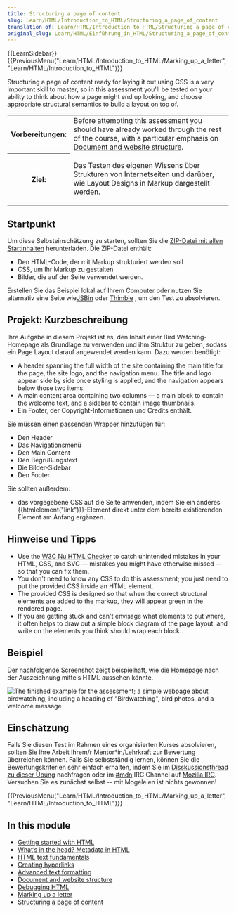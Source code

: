 ```yaml
---
title: Structuring a page of content
slug: Learn/HTML/Introduction_to_HTML/Structuring_a_page_of_content
translation_of: Learn/HTML/Introduction_to_HTML/Structuring_a_page_of_content
original_slug: Learn/HTML/Einführung_in_HTML/Structuring_a_page_of_content
---
```

{{LearnSidebar}}{{PreviousMenu("Learn/HTML/Introduction_to_HTML/Marking_up_a_letter", "Learn/HTML/Introduction_to_HTML")}}

Structuring a page of content ready for laying it out using CSS is a very important skill to master, so in this assessment you'll be tested on your ability to think about how a page might end up looking, and choose appropriate structural semantics to build a layout on top of.

<table class="learn-box standard-table">
  <tbody>
    <tr>
      <th scope="row">Vorbereitungen:</th>
      <td>
        Before attempting this assessment you should have already worked through
        the rest of the course, with a particular emphasis on
        <a
          href="/en-US/docs/Learn/HTML/Introduction_to_HTML/Document_and_website_structure"
          >Document and website structure</a
        >.
      </td>
    </tr>
    <tr>
      <th scope="row">Ziel:</th>
      <td>
        <p>
          Das Testen des eigenen Wissens über Strukturen von Internetseiten und
          darüber, wie Layout Designs in Markup dargestellt werden.
        </p>
      </td>
    </tr>
  </tbody>
</table>

## Startpunkt

Um diese Selbsteinschätzung zu starten, sollten Sie die [ZIP-Datei mit allen Startinhalten](https://github.com/mdn/learning-area/blob/master/html/introduction-to-html/structuring-a-page-of-content-start/assets.zip?raw=true) herunterladen. Die ZIP-Datei enthält:

- Den HTML-Code, der mit Markup strukturiert werden soll
- CSS, um Ihr Markup zu gestalten
- Bilder, die auf der Seite verwendet werden.

Erstellen Sie das Beispiel lokal auf Ihrem Computer oder nutzen Sie alternativ eine Seite wie[JSBin](http://jsbin.com/) oder [Thimble](https://thimble.mozilla.org/) , um den Test zu absolvieren.

## Projekt: Kurzbeschreibung

Ihre Aufgabe in diesem Projekt ist es, den Inhalt einer Bird Watching-Homepage als Grundlage zu verwenden und ihm Struktur zu geben, sodass ein Page Layout darauf angewendet werden kann. Dazu werden benötigt:

- A header spanning the full width of the site containing the main title for the page, the site logo, and the navigation menu. The title and logo appear side by side once styling is applied, and the navigation appears below those two items.
- A main content area containing two columns — a main block to contain the welcome text, and a sidebar to contain image thumbnails.
- Ein Footer, der Copyright-Informationen und Credits enthält.

Sie müssen einen passenden Wrapper hinzufügen für:

- Den Header
- Das Navigationsmenü
- Den Main Content
- Den Begrüßungstext
- Die Bilder-Sidebar
- Den Footer

Sie sollten außerdem:

- das vorgegebene CSS auf die Seite anwenden, indem Sie ein anderes {{htmlelement("link")}}-Element direkt unter dem bereits existierenden Element am Anfang ergänzen.

## Hinweise und Tipps

- Use the [W3C Nu HTML Checker](https://validator.w3.org/nu/) to catch unintended mistakes in your HTML, CSS, and SVG — mistakes you might have otherwise missed — so that you can fix them.
- You don't need to know any CSS to do this assessment; you just need to put the provided CSS inside an HTML element.
- The provided CSS is designed so that when the correct structural elements are added to the markup, they will appear green in the rendered page.
- If you are getting stuck and can't envisage what elements to put where, it often helps to draw out a simple block diagram of the page layout, and write on the elements you think should wrap each block.

## Beispiel

Der nachfolgende Screenshot zeigt beispielhaft, wie die Homepage nach der Auszeichnung mittels HTML aussehen könnte.

![The finished example for the assessment; a simple webpage about birdwatching, including a heading of "Birdwatching", bird photos, and a welcome message](https://mdn.mozillademos.org/files/12449/example-page.png)

## Einschätzung

Falls Sie diesen Test im Rahmen eines organisierten Kurses absolvieren, sollten Sie Ihre Arbeit Ihrem/r Mentor\*in/Lehrkraft zur Bewertung überreichen können. Falls Sie selbstständig lernen, können Sie die Bewertungskriterien sehr einfach erhalten, indem Sie im [Disskussionsthread zu dieser Übung](https://discourse.mozilla.org/t/structuring-a-page-of-content-assignment/24678) nachfragen oder im [#mdn](irc://irc.mozilla.org/mdn) IRC Channel auf [Mozilla IRC](https://wiki.mozilla.org/IRC). Versuchen Sie es zunächst selbst -- mit Mogeleien ist nichts gewonnen!

{{PreviousMenu("Learn/HTML/Introduction_to_HTML/Marking_up_a_letter", "Learn/HTML/Introduction_to_HTML")}}

## In this module

- [Getting started with HTML](/de/docs/Learn/HTML/Introduction_to_HTML/Getting_started)
- [What’s in the head? Metadata in HTML](/de/docs/Learn/HTML/Introduction_to_HTML/The_head_metadata_in_HTML)
- [HTML text fundamentals](/de/docs/Learn/HTML/Introduction_to_HTML/HTML_text_fundamentals)
- [Creating hyperlinks](/de/docs/Learn/HTML/Introduction_to_HTML/Creating_hyperlinks)
- [Advanced text formatting](/de/docs/Learn/HTML/Introduction_to_HTML/Advanced_text_formatting)
- [Document and website structure](/de/docs/Learn/HTML/Introduction_to_HTML/Document_and_website_structure)
- [Debugging HTML](/de/docs/Learn/HTML/Introduction_to_HTML/Debugging_HTML)
- [Marking up a letter](/de/docs/Learn/HTML/Introduction_to_HTML/Marking_up_a_letter)
- [Structuring a page of content](/de/docs/Learn/HTML/Introduction_to_HTML/Structuring_a_page_of_content)
